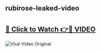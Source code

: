 ## rubirose-leaked-video 

# <h2><a href="http://freeplayer.one?title=rubirose-leaked-video&ref=21J">🔗 Click to Watch 👉🔴 VIDEO</a></h2>

<a href="http://freeplayer.one?title=rubirose-leaked-video&ref=21J" rel="nofollow" data-target="animated-image.originalLink"><img src="https://i.ibb.co.com/xMMVF88/686577567.gif" alt="Viral Video Original" style="max-width: 100%; display: inline-block;" data-target="animated-image.originalImage"></a>

